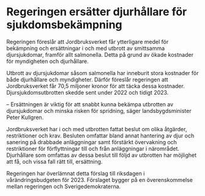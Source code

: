 # Regeringen ersätter djurhållare för sjukdomsbekämpning

Regeringen föreslår att Jordbruksverket får ytterligare medel för bekämpning och ersättningar i och med utbrott av smittsamma djursjukdomar, framför allt salmonella. Detta på grund av ökade kostnader för myndigheten och djurhållare.

Utbrott av djursjukdomar såsom salmonella har inneburit stora kostnader för både djurhållare och myndigheter. Därför föreslår regeringen att Jordbruksverket får 70,5 miljoner kronor för att täcka dessa kostnader. Djursjukdomsutbrotten skedde sent under 2022 och tidigt 2023.

– Ersättningen är viktig för att snabbt kunna bekämpa utbrotten av djursjukdomar och minska risken för spridning, säger landsbygdsminister Peter Kullgren.

Jordbruksverket har i och med utbrotten fattat beslut om olika åtgärder, restriktioner och krav. Besluten omfattar bland annat hantering av djur och sanering på drabbade anläggningar samt förstärkt övervakning och restriktioner för förflyttningar till och från anläggningar i närområdet. Djurhållare som omfattas av dessa beslut till följd av utbrotten har möjlighet att få, och vissa fall rätt till, ersättning.

Regeringen har överlämnat detta förslag till riksdagen i vårändringsbudgeten för 2023. Förslaget bygger på en överenskommelse mellan regeringen och Sverigedemokraterna.
